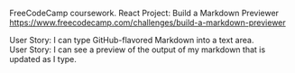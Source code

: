 FreeCodeCamp coursework. React Project: Build a Markdown Previewer  
https://www.freecodecamp.com/challenges/build-a-markdown-previewer

User Story: I can type GitHub-flavored Markdown into a text area.  
User Story: I can see a preview of the output of my markdown that is updated as I type.